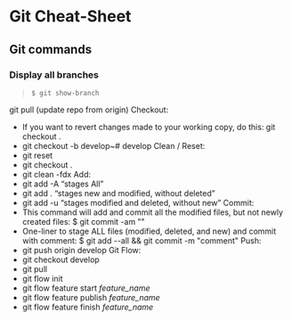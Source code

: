 # Git Cheat-Sheet

## Git commands

### Display all branches
> `$ git show-branch`

git pull (update repo from origin)
Checkout:
* If you want to revert changes made to your working copy, do this: git checkout .
* git checkout -b develop~# develop
Clean / Reset:
* git reset
* git checkout .
* git clean -fdx 
Add:
* git add -A “stages All”
* git add . “stages new and modified, without deleted”
* git add -u “stages modified and deleted, without new”
Commit:
* This command will add and commit all the modified files, but not newly created files: $ git commit -am  "<commit message>"
* One-liner to stage ALL files (modified, deleted, and new) and commit with comment: $ git add --all && git commit -m "comment"
Push:
* git push origin develop
Git Flow:
* git checkout develop
* git pull
* git flow init
* git flow feature start *feature_name*
* git flow feature publish *feature_name*
* git flow feature finish *feature_name*

